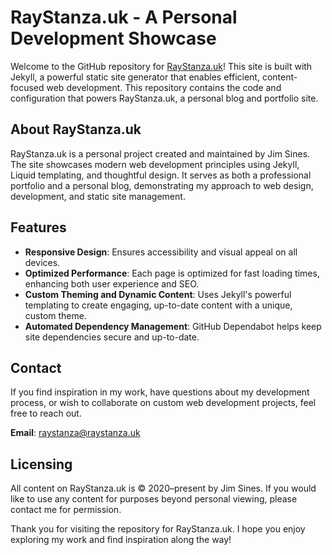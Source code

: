 # RayStanza.uk - A Personal Development Showcase

Welcome to the GitHub repository for [RayStanza.uk](https://raystanza.uk)! This site is built with Jekyll, a powerful static site generator that enables efficient, content-focused web development. This repository contains the code and configuration that powers RayStanza.uk, a personal blog and portfolio site.

## About RayStanza.uk

RayStanza.uk is a personal project created and maintained by Jim Sines. The site showcases modern web development principles using Jekyll, Liquid templating, and thoughtful design. It serves as both a professional portfolio and a personal blog, demonstrating my approach to web design, development, and static site management.

## Features

- **Responsive Design**: Ensures accessibility and visual appeal on all devices.
- **Optimized Performance**: Each page is optimized for fast loading times, enhancing both user experience and SEO.
- **Custom Theming and Dynamic Content**: Uses Jekyll's powerful templating to create engaging, up-to-date content with a unique, custom theme.
- **Automated Dependency Management**: GitHub Dependabot helps keep site dependencies secure and up-to-date.

## Contact

If you find inspiration in my work, have questions about my development process, or wish to collaborate on custom web development projects, feel free to reach out.

**Email**: [raystanza@raystanza.uk](mailto:raystanza@raystanza.uk)

## Licensing

All content on RayStanza.uk is © 2020–present by Jim Sines. If you would like to use any content for purposes beyond personal viewing, please contact me for permission.

Thank you for visiting the repository for RayStanza.uk. I hope you enjoy exploring my work and find inspiration along the way!
